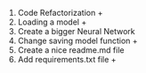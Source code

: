 1. Code Refactorization +
2. Loading a model +
3. Create a bigger Neural Network
4. Change saving model function +
5. Create a nice readme.md file
6. Add requirements.txt file +
